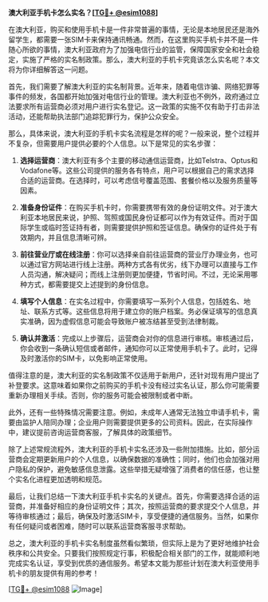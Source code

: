 **澳大利亚手机卡怎么实名？[[TG💪+ @esim1088](https://t.me/s/esim1088)]**

在澳大利亚，购买和使用手机卡是一件非常普遍的事情，无论是本地居民还是海外留学生，都需要一张SIM卡来保持通讯畅通。然而，在这里购买手机卡并不是一件随心所欲的事情，澳大利亚政府为了加强电信行业的监管，保障国家安全和社会稳定，实施了严格的实名制政策。那么，澳大利亚的手机卡究竟该怎么实名呢？本文将为你详细解答这一问题。

首先，我们需要了解澳大利亚的实名制背景。近年来，随着电信诈骗、网络犯罪等事件的频发，各国都开始加强对电信行业的管理。澳大利亚也不例外，政府通过立法要求所有运营商必须对用户进行实名登记。这一政策的实施不仅有助于打击非法活动，还能帮助执法部门追踪犯罪行为，保护公众安全。

那么，具体来说，澳大利亚的手机卡实名流程是怎样的呢？一般来说，整个过程并不复杂，但需要用户提供必要的个人信息。以下是常见的实名步骤：

1. **选择运营商**：澳大利亚有多个主要的移动通信运营商，比如Telstra、Optus和Vodafone等。这些公司提供的服务各有特点，用户可以根据自己的需求选择合适的运营商。在选择时，可以考虑信号覆盖范围、套餐价格以及服务质量等因素。

2. **准备身份证件**：在购买手机卡时，你需要携带有效的身份证明文件。对于澳大利亚本地居民来说，护照、驾照或国民身份证都可以作为有效证件。而对于国际学生或临时签证持有者，则需要提供护照和签证信息。确保你的证件处于有效期内，并且信息清晰可辨。

3. **前往营业厅或在线注册**：你可以选择亲自前往运营商的营业厅办理业务，也可以通过官方网站进行线上注册。两种方式各有优劣，线下办理可以直接与工作人员沟通，解决疑问；而线上注册则更加便捷，节省时间。不过，无论采用哪种方式，都需要提交上述提到的身份信息。

4. **填写个人信息**：在实名过程中，你需要填写一系列个人信息，包括姓名、地址、联系方式等。这些信息将用于建立你的账户档案。务必保证填写的信息真实准确，因为虚假信息可能会导致账户被冻结甚至受到法律制裁。

5. **确认并激活**：完成以上步骤后，运营商会对你的信息进行审核。审核通过后，你会收到一条确认短信或者邮件，通知你可以正常使用手机卡了。此时，记得及时激活你的SIM卡，以免影响正常使用。

值得注意的是，澳大利亚的实名制政策不仅适用于新用户，还针对现有用户提出了补登要求。这意味着如果你之前购买的手机卡没有经过实名认证，那么你可能需要重新办理相关手续。否则，你的服务可能会被限制或者中断。

此外，还有一些特殊情况需要注意。例如，未成年人通常无法独立申请手机卡，需要由监护人陪同办理；企业用户则需要提供更多的公司资料。因此，在实际操作中，建议提前咨询运营商客服，了解具体的政策细节。

除了上述常规流程外，澳大利亚的手机卡实名还涉及一些附加措施。比如，部分运营商会定期更新用户的个人信息，以确保数据的准确性；同时，他们也会加强对用户隐私的保护，避免敏感信息泄露。这些举措无疑增强了消费者的信任感，也让整个实名化进程更加透明和规范。

最后，让我们总结一下澳大利亚手机卡实名的关键点。首先，你需要选择合适的运营商，并准备好相应的身份证明文件；其次，按照运营商的要求提交个人信息，并等待审核通过；最后，确保及时激活SIM卡，享受便捷的通信服务。当然，如果你有任何疑问或者困难，随时可以联系运营商客服寻求帮助。

总之，澳大利亚的手机卡实名制度虽然看似繁琐，但实际上是为了更好地维护社会秩序和公共安全。只要我们按照规定行事，积极配合相关部门的工作，就能顺利地完成实名认证，享受到优质的通信服务。希望本文能为那些计划在澳大利亚使用手机卡的朋友提供有用的参考！

[[TG💪+ @esim1088](https://t.me/s/esim1088) ![Image](https://i.postimg.cc/4NQfJmqS/Snipaste-2025-05-13-00-14-12.png)]